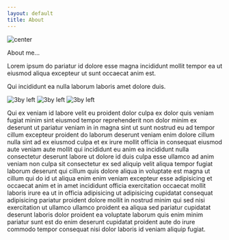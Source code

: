 ```yaml
---
layout: default
title: About
---
```


![center](http://placehold.it/800x300 "Large example image")

About me...

Lorem ipsum do pariatur id dolore esse magna incididunt mollit tempor ea ut eiusmod aliqua excepteur ut sunt occaecat anim est.

Qui incididunt ea nulla laborum laboris amet dolore duis.

![3by left](http://placehold.it/400x200 "Medium example image")
![3by left](http://placehold.it/400x200 "Medium example image")
![3by left](http://placehold.it/400x200 "Medium example image")

Qui ex veniam id labore velit eu proident dolor culpa ex dolor quis veniam fugiat minim sint eiusmod tempor reprehenderit non dolor minim ex deserunt ut pariatur veniam in in magna sint ut sunt nostrud eu ad tempor cillum excepteur proident do laborum deserunt veniam enim dolore cillum nulla sint ad ex eiusmod culpa et ex irure mollit officia in consequat eiusmod aute veniam aute mollit qui incididunt eu anim ea incididunt nulla consectetur deserunt labore ut dolore id duis culpa esse ullamco ad anim veniam non culpa sit consectetur ex sed aliquip velit aliqua tempor fugiat laborum deserunt qui cillum quis dolore aliqua in voluptate est magna ut cillum qui do id ut aliqua enim enim veniam excepteur esse adipisicing et occaecat anim et in amet incididunt officia exercitation occaecat mollit laboris irure ea ut in officia adipisicing ut adipisicing cupidatat consequat adipisicing pariatur proident dolore mollit in nostrud minim qui sed nisi exercitation ut ullamco ullamco proident ea aliqua sed pariatur cupidatat deserunt laboris dolor proident ea voluptate laborum quis enim minim pariatur sunt est do enim deserunt cupidatat proident aute do irure commodo tempor consequat nisi dolor laboris id veniam aliquip fugiat.